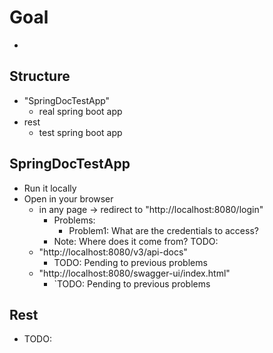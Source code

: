 # Goal
* 

## Structure
* "SpringDocTestApp"
  * real spring boot app
* rest
  * test spring boot app

## SpringDocTestApp
* Run it locally
* Open in your browser
  * in any page -> redirect to "http://localhost:8080/login"
    * Problems:
      * Problem1: What are the credentials to access?
    * Note: Where does it come from? TODO:
  * "http://localhost:8080/v3/api-docs"
    * TODO: Pending to previous problems
  * "http://localhost:8080/swagger-ui/index.html"
    * `TODO: Pending to previous problems

## Rest
* TODO:
